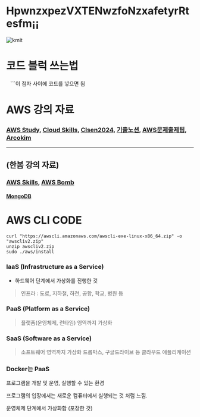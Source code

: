 # HpwnzxpezVXTENwzfoNzxafetyrRtesfm¡¡
![kmit](https://github.com/user-attachments/assets/e08dceba-de44-428d-96c8-405271b5e56a)

# 코드 블럭 쓰는법
``` ``` ```이 점자 사이에 코드를 넣으면 됨
# AWS 강의 자료
### [AWS Study](https://arcokim.github.io/AWS-Study), [Cloud Skills](https://github.com/cloud-skills), [Clsen2024](https://github.com/clsen2024), [기출노션](https://arcokim.notion.site/18957b2bd66d80ed8cb4ff8d5a6fa515), [AWS문제출제팁](https://arcokim.notion.site/AWS-15957b2bd66d800e92a5e6f922ed1a8b), [Arcokim](https://github.com/ArcoKim)
-------------------------------------------------------------
## (한봄 강의 자료)
### [AWS Skills](https://hyunsuko.notion.site/AWS-Skills-b1f467992a784d1199b067e7da8df7d5), [AWS Bomb](https://github.com/iamhansko/aws-bomb/releases/tag/v0.0.1-alpha)
#### [MongoDB](https://pycoding.tistory.com/entry/%EB%AA%BD%EA%B3%A0db-%EC%A0%95%EB%A7%90-%EC%9E%98-%EC%A0%95%EB%A6%AC%EB%90%9C-%EB%B8%94%EB%A1%9C%EA%B7%B8)


# AWS CLI CODE
```
curl "https://awscli.amazonaws.com/awscli-exe-linux-x86_64.zip" -o "awscliv2.zip"
unzip awscliv2.zip
sudo ./aws/install
```
### IaaS (Infrastructure as a Service)

- 하드웨어 단계에서 가상화를 진행한 것

> 인프라 : 도로, 지하철, 하천, 공항, 학교, 병원 등
> 

### PaaS (Platform as a Service)

> 플랫폼(운영체제, 런타임) 영역까지 가상화
> 

### SaaS (Software as a Service)

> 소프트웨어 영역까지 가상화
드롭박스, 구글드라이브 등 클라우드 애플리케이션
> 

### Docker는 PaaS

프로그램을 개발 및 운영, 실행할 수 있는 환경

프로그램의 입장에서는 새로운 컴퓨터에서 실행되는 것 처럼 느낌.

운영체제 단계에서 가상화함 (포장한 것)
